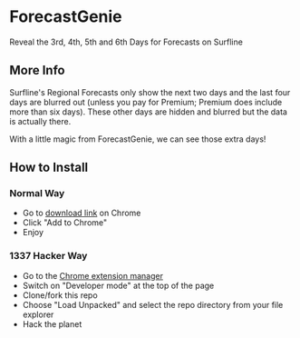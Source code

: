 # ForecastGenie

Reveal the 3rd, 4th, 5th and 6th Days for Forecasts on Surfline

## More Info

Surfline's Regional Forecasts only show the next two days and the last four days are blurred out (unless you pay for Premium; Premium does include more than six days). These other days are hidden and blurred but the data is actually there.

With a little magic from ForecastGenie, we can see those extra days!

## How to Install

### Normal Way

*   Go to [download link](https://chrome.google.com/webstore/detail/forecastgenie/alhjbhihjlhkapdpbfdalmcdfobmffmo) on Chrome
*   Click "Add to Chrome"
*   Enjoy

### 1337 Hacker Way

*   Go to the [Chrome extension manager](chrome://extensions)
*   Switch on "Developer mode" at the top of the page
*   Clone/fork this repo
*   Choose "Load Unpacked" and select the repo directory from your file explorer
*   Hack the planet
